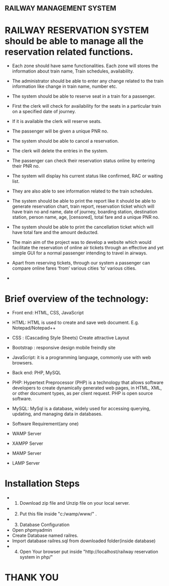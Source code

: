 ## RAILWAY MANAGEMENT SYSTEM

# RAILWAY RESERVATION SYSTEM should be able to manage all the reservation related functions.
- Each zone should have same functionalities. Each zone will stores the information about train name, Train schedules, availability. 
- The administrator should be able to enter any change related to the train information like change in train name, number etc. 
- The system should be able to reserve seat in a train for a passenger. 
- First the clerk will check for availability for the seats in a particular train on a specified date of journey. 
- If it is available the clerk will reserve seats. 
- The passenger will be given a unique PNR no. 
- The system should be able to cancel a reservation. 
- The clerk will delete the entries in the system. 
- The passenger can check their reservation status online by entering their PNR no. 
- The system will display his current status like confirmed, RAC or waiting list. 
- They are also able to see information related to the train schedules.
- The system should be able to print the report like it should be able to generate reservation chart, train report, reservation ticket which will have train no and name, date of journey, boarding station, destination station, person name, age, [censored], total fare and a unique PNR no. 
- The system should be able to print the cancellation ticket which will have total fare and the amount deducted.
 
- The main aim of the project was to develop a website which would facilitate the reservation of online air tickets through an effective and yet simple GUI for a normal passenger intending to travel in airways. 
- Apart from reserving tickets, through our system a passenger can compare online fares ‘from’ various cities ‘to’ various cities.
-
# Brief overview of the technology:
- Front end: HTML, CSS, JavaScript

- HTML: HTML is used to create and save web document. E.g. Notepad/Notepad++
- CSS : (Cascading Style Sheets) Create attractive Layout
- Bootstrap : responsive design mobile freindly site
- JavaScript: it is a programming language, commonly use with web browsers.
- Back end: PHP, MySQL

- PHP: Hypertext Preprocessor (PHP) is a technology that allows software developers to create dynamically generated web pages, in HTML, XML, or other document types, as per client request. PHP is open source software.
- MySQL: MySql is a database, widely used for accessing querying, updating, and managing data in databases.
- Software Requirement(any one)
- WAMP Server
- XAMPP Server
- MAMP Server
- LAMP Server

# Installation Steps
- 1. Download zip file and Unzip file on your local server.
- 2. Put this file inside "c:/wamp/www/" .
- 3. Database Configuration
- Open phpmyadmin
- Create Database named railres.
- Import database railres.sql from downloaded folder(inside database)
- 4. Open Your browser put inside "http://localhost/railway reservation system in php/"

# THANK YOU
